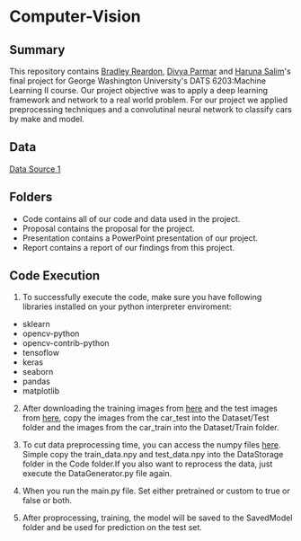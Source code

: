 # Computer-Vision

## Summary
This repository contains [Bradley Reardon](https://github.com/breardon7), [Divya Parmar](https://github.com/dparmar16) and [Haruna Salim](https://github.com/BABAYEGAR)'s final project for George Washington University's DATS 6203:Machine Learning II course.
Our project objective was to apply a deep learning framework and network to a real world problem. For our project we applied preprocessing techniques and a convolutinal neural network to classify cars by make and model.

## Data
[Data Source 1](https://ai.stanford.edu/~jkrause/cars/car_dataset.html)   

## Folders
* Code contains all of our code and data used in the project.
* Proposal contains the proposal for the project.
* Presentation contains a PowerPoint presentation of our project.
* Report contains a report of our findings from this project.

## Code Execution

1. To successfully execute the code, make sure you have following libraries installed on your python interpreter enviroment:

* sklearn 
* opencv-python
* opencv-contrib-python
* tensoflow 
* keras
* seaborn 
* pandas
* matplotlib

2. After downloading the training images from [here](https://ai.stanford.edu/~jkrause/car196/cars_train.tgz) and the test images from [here](https://ai.stanford.edu/~jkrause/car196/cars_test.tgz), copy the images from the car_test into the Dataset/Test folder and the images from the car_train into the Dataset/Train folder.

3. To cut data preprocessing time, you can access the numpy files [here](https://drive.google.com/file/d/1UIDvnY5WKOtZEBPg_BxjFJlT3mzN127d/view?usp=sharing). Simple copy the train_data.npy and test_data.npy into the DataStorage folder in the Code folder.If you also want to reprocess the data, just execute the DataGenerator.py file again.

3. When you run the main.py file. Set either pretrained or custom to true or false or both. 

3. After proprocessing, training, the model will be saved to the SavedModel folder and be used for prediction on the test set.
